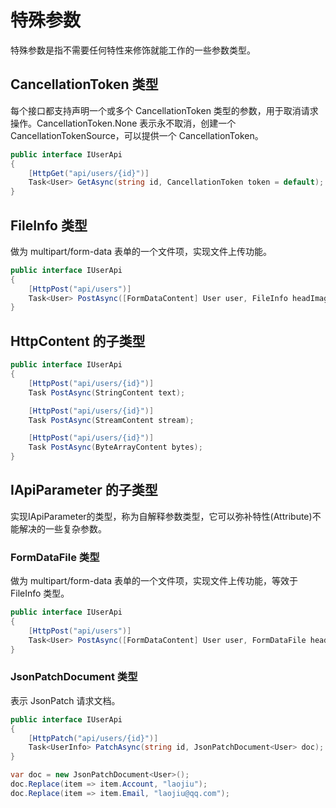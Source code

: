 ﻿# 特殊参数

特殊参数是指不需要任何特性来修饰就能工作的一些参数类型。

## CancellationToken 类型

每个接口都支持声明一个或多个 CancellationToken 类型的参数，用于取消请求操作。CancellationToken.None 表示永不取消，创建一个 CancellationTokenSource，可以提供一个 CancellationToken。

```csharp
public interface IUserApi
{
    [HttpGet("api/users/{id}")]
    Task<User> GetAsync(string id, CancellationToken token = default); 
}
```

## FileInfo 类型

做为 multipart/form-data 表单的一个文件项，实现文件上传功能。

```csharp
public interface IUserApi
{
    [HttpPost("api/users")] 
    Task<User> PostAsync([FormDataContent] User user, FileInfo headImage);
}
```

## HttpContent 的子类型

```csharp
public interface IUserApi
{
    [HttpPost("api/users/{id}")]
    Task PostAsync(StringContent text);

    [HttpPost("api/users/{id}")]
    Task PostAsync(StreamContent stream);

    [HttpPost("api/users/{id}")]
    Task PostAsync(ByteArrayContent bytes);
}
```

## IApiParameter 的子类型

实现IApiParameter的类型，称为自解释参数类型，它可以弥补特性(Attribute)不能解决的一些复杂参数。

### FormDataFile 类型

做为 multipart/form-data 表单的一个文件项，实现文件上传功能，等效于 FileInfo 类型。

```csharp
public interface IUserApi
{
    [HttpPost("api/users")] 
    Task<User> PostAsync([FormDataContent] User user, FormDataFile headImage);
}
```

### JsonPatchDocument 类型

表示 JsonPatch 请求文档。

```csharp
public interface IUserApi
{
    [HttpPatch("api/users/{id}")]
    Task<UserInfo> PatchAsync(string id, JsonPatchDocument<User> doc);
}

var doc = new JsonPatchDocument<User>();
doc.Replace(item => item.Account, "laojiu");
doc.Replace(item => item.Email, "laojiu@qq.com");
```
